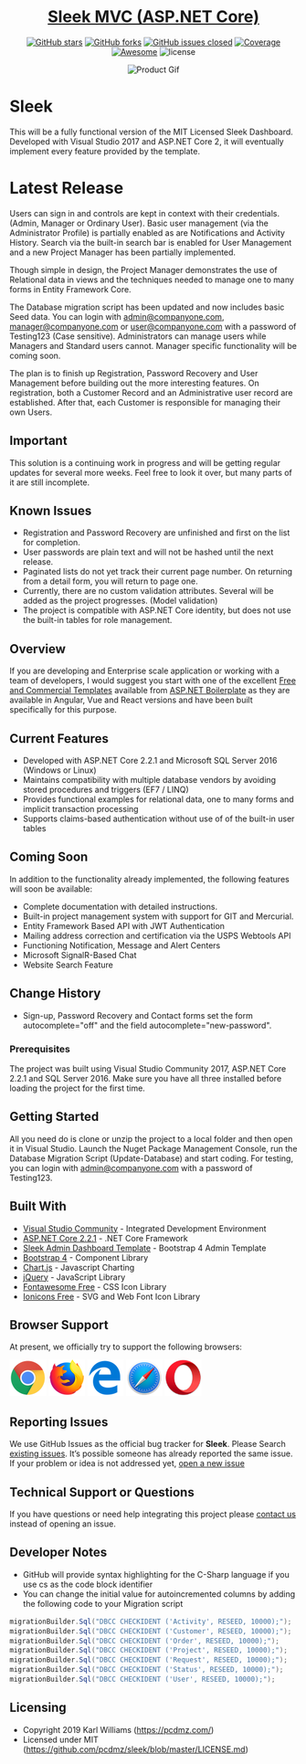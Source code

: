 <div align="center">

# <a href="https://pcdmz.com/" target="_blank" rel="noopener noreferrer">Sleek MVC (ASP.NET Core)</a>

</div>

<div align="center">

[![GitHub stars](https://img.shields.io/github/stars/pcdmz/one.svg?color="brightgreen"&style=flat-square)](https://github.com/pcdmz/sleek/stargazers)
[![GitHub forks](https://img.shields.io/github/forks/pcdmz/one.svg?color="success"&style=flat-square)](https://github.com/pcdmz/sleek/network)
[![GitHub issues closed](https://img.shields.io/github/issues-closed-raw/pcdmz/sleek.svg?color="orange"&style=flat-square)]() 
<a href="https://coveralls.io/github/chartjs/Chart.js?branch=master"><img src="https://img.shields.io/coveralls/chartjs/Chart.js.svg?&style=flat-square&maxAge=600" alt="Coverage"></a>
<a href="https://github.com/chartjs/awesome"><img src="https://awesome.re/badge-flat2.svg?&style=flat-square" alt="Awesome"></a>
![license](https://img.shields.io/badge/license-MIT-blue.svg?&style=flat-square)

</div>

<div align="center">

![Product Gif](/Sleek/wwwroot/assets/img/github/sleek.gif)

</div>

# Sleek
This will be a fully functional version of the MIT Licensed Sleek Dashboard. Developed with Visual Studio 2017 and ASP.NET Core 2, it will eventually implement every feature provided by the template.

# Latest Release
Users can sign in and controls are kept in context with their credentials. (Admin, Manager or Ordinary User). Basic user management (via the Administrator Profile) is 
partially enabled as are Notifications and Activity History. Search via the built-in search bar is enabled for User Management and a new Project Manager has been partially
implemented.

Though simple in design, the Project Manager demonstrates the use of Relational data in views and the techniques needed to manage one to many forms in Entity Framework Core.

The Database migration script has been updated and now includes basic Seed data. You can login with admin@companyone.com, manager@companyone.com or user@companyone.com with a 
password of Testing123 (Case sensitive). Administrators can manage users while Managers and Standard users cannot. Manager specific functionality will be coming soon.

The plan is to finish up Registration, Password Recovery and User Management before building out the more interesting features. On registration, both a Customer Record and 
an Administrative user record are established. After that, each Customer is responsible for managing their own Users.

## Important

This solution is a continuing work in progress and will be getting regular updates for several more weeks. Feel free to look it over, but many parts of it are still incomplete.

## Known Issues

* Registration and Password Recovery are unfinished and first on the list for completion.
* User passwords are plain text and will not be hashed until the next release.
* Paginated lists do not yet track their current page number. On returning from a detail form, you will return to page one.
* Currently, there are no custom validation attributes. Several will be added as the project progresses. (Model validation)
* The project is compatible with ASP.NET Core identity, but does not use the built-in tables for role management.

## Overview

If you are developing and Enterprise scale application or working with a team of developers, I would suggest you start with one of the excellent [Free and Commercial Templates](https://aspnetboilerplate.com/Templates) available from [ASP.NET Boilerplate](https://aspnetboilerplate.com) as they are available in Angular, Vue and React versions and have been built specifically for this purpose.

## Current Features

* Developed with ASP.NET Core 2.2.1 and Microsoft SQL Server 2016 (Windows or Linux)
* Maintains compatibility with multiple database vendors by avoiding stored procedures and triggers (EF7 / LINQ)
* Provides functional examples for relational data, one to many forms and implicit transaction processing
* Supports claims-based authentication without use of of the built-in user tables

## Coming Soon

In addition to the functionality already implemented, the following features will soon be available:

* Complete documentation with detailed instructions.
* Built-in project management system with support for GIT and Mercurial.
* Entity Framework Based API with JWT Authentication
* Mailing address correction and certification via the USPS Webtools API
* Functioning Notification, Message and Alert Centers
* Microsoft SignalR-Based Chat
* Website Search Feature

## Change History

* Sign-up, Password Recovery and Contact forms set the form autocomplete="off" and the field autocomplete="new-password".

### Prerequisites

The project was built using Visual Studio Community 2017, ASP.NET Core 2.2.1 and SQL Server 2016. Make sure you have all three installed before loading the project for the first time.

## Getting Started

All you need do is clone or unzip the project to a local folder and then open it in Visual Studio. Launch the Nuget Package Management Console, run the 
Database Migration Script (Update-Database) and start coding. For testing, you can login with admin@companyone.com with a password of Testing123.

## Built With

* [Visual Studio Community](https://visualstudio.microsoft.com/) - Integrated Development Environment
* [ASP.NET Core 2.2.1](https://docs.microsoft.com/en-us/aspnet/?view=aspnetcore-2.2) - .NET Core Framework
* [Sleek Admin Dashboard Template](https://github.com/tafcoder/sleek-dashboard) - Bootstrap 4 Admin Template
* [Bootstrap 4](https://getbootstrap.com/) - Component Library
* [Chart.js](https://www.chartjs.org/) - Javascript Charting
* [jQuery](https://jquery.com/) - JavaScript Library
* [Fontawesome Free](https://rometools.github.io/rome/) - CSS Icon Library
* [Ionicons Free](https://github.com/ionic-team/ionicons) - SVG and Web Font Icon Library

## Browser Support

At present, we officially try to support the following browsers:

<img src="/Sleek/wwwroot/assets/img/github/chrome.png" width="64" height="64"> <img src="/Sleek/wwwroot/assets/img/github/firefox.png" width="64" height="64"> <img src="/Sleek/wwwroot/assets/img/github/edge.png" width="64" height="64"> <img src="/Sleek/wwwroot/assets/img/github/safari.png" width="64" height="64"> <img src="/Sleek/wwwroot/assets/img/github/opera.png" width="64" height="64">

## Reporting Issues

We use GitHub Issues as the official bug tracker for **Sleek**. Please Search [existing issues](https://github.com/pcdmz/sleek/issues). It’s possible someone has already reported the same issue.
If your problem or idea is not addressed yet, [open a new issue](https://github.com/pcdmz/sleek/issues)

## Technical Support or Questions

If you have questions or need help integrating this project please [contact us](mailto:admin@pcdmz.com) instead of opening an issue.

## Developer Notes

* GitHub will provide syntax highlighting for the C-Sharp language if you use cs as the code block identifier
* You can change the initial value for autoincremented columns by adding the following code to your Migration script

```cs
migrationBuilder.Sql("DBCC CHECKIDENT ('Activity', RESEED, 10000);");
migrationBuilder.Sql("DBCC CHECKIDENT ('Customer', RESEED, 10000);");
migrationBuilder.Sql("DBCC CHECKIDENT ('Order', RESEED, 10000);");
migrationBuilder.Sql("DBCC CHECKIDENT ('Project', RESEED, 10000);");
migrationBuilder.Sql("DBCC CHECKIDENT ('Request', RESEED, 10000);");
migrationBuilder.Sql("DBCC CHECKIDENT ('Status', RESEED, 10000);");
migrationBuilder.Sql("DBCC CHECKIDENT ('User', RESEED, 10000);");
```

## Licensing

- Copyright 2019 Karl Williams (https://pcdmz.com/)
- Licensed under MIT (https://github.com/pcdmz/sleek/blob/master/LICENSE.md)
